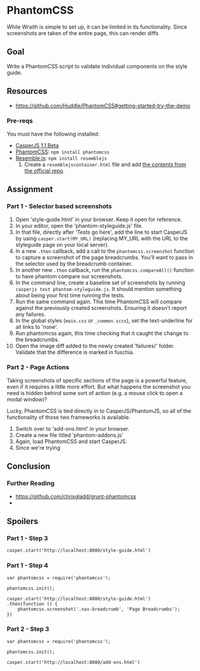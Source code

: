 # PhantomCSS

While Wraith is simple to set up, it can be limited in its functionality. Since screenshots are taken of the entire page, this can render diffs 

## Goal
Write a PhantomCSS script to validate individual components on the style guide.

## Resources
- https://github.com/Huddle/PhantomCSS#getting-started-try-the-demo

### Pre-reqs

You must have the following installed:

- [CasperJS 1.1 Beta](http://docs.casperjs.org/en/latest/installation.html)
- [PhantomCSS](https://github.com/Huddle/PhantomCSS#download): `npm install phantomcss`
- [Resemble.js](https://github.com/Huddle/Resemble.js#get-it): `npm install resemblejs`
    1. Create a `resemblejscontainer.html` file and add [the contents from the official repo](https://raw.githubusercontent.com/Huddle/PhantomCSS/master/ResembleJs/resemblejscontainer.html).


## Assignment

### Part 1 - Selector based screenshots

1. Open 'style-guide.html' in your browser. Keep it open for reference.
2. In your editor, open the 'phantom-styleguide.js' file.
3. In that file, directly after 'Tests go here', add the line to start CasperJS by using `casper.start(MY_URL)` (replacing MY_URL with the URL to the styleguide page on your local server).
4. In a new `.then` callback, add a call to the `phantomcss.screenshot` function to capture a screenshot of the page breadcrumbs. You'll want to pass in the selector used by the breadcrumb container.
5. In another new `.then` callback, run the `phantomcss.compareAll()` function to have phantom compare our screenshots.
6. In the command line, create a baseline set of screenshots by running `casperjs test phantom-styleguide.js`. It should mention something about being your first time running the tests.
7. Run the same command again. This time PhantomCSS will compare against the previously created screenshots. Ensuring it doesn't report any failures.
8. In the global styles (`main.css` or `_common.scss`), set the text-underline for all links to 'none'.
9. Run phantomcss again, this time checking that it caught the change to the breadcrumbs.
10. Open the image diff added to the newly created 'failures/' folder. Validate that the difference is marked in fuschia.

### Part 2 - Page Actions

Taking screenshots of specific sections of the page is a powerful feature, even if it requires a little more effort. But what happens the screenshot you need is hidden behind some sort of action (e.g. a mouse click to open a modal window)?

Lucky, PhantomCSS is tied directly in to CasperJS/PhantomJS, so all of the functionality of those two frameworks is available.

1. Switch over to 'add-ons.html' in your browser.
2. Create a new file titled 'phantom-addons.js'
3. Again, load PhantomCSS and start CasperJS.
4. Since we're trying 

## Conclusion 

### Further Reading
- https://github.com/chrisgladd/grunt-phantomcss
- 

## Spoilers

### Part 1 - Step 3
```
casper.start('http://localhost:8080/style-guide.html')
```

### Part 1 - Step 4
```
var phantomcss = require('phantomcss');

phantomcss.init();

casper.start('http://localhost:8080/style-guide.html')
.then(function () {
    phantomcss.screenshot('.nav-breadcrumb', 'Page Breadcrumbs');
})
```

### Part 2 - Step 3
```
var phantomcss = require('phantomcss');

phantomcss.init();

casper.start('http://localhost:8080/add-ons.html')
```
